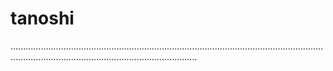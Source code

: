 # tanoshi

......................................................................................................................................................................................................